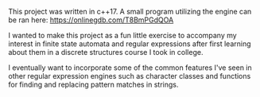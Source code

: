 This project was written in c++17. A small program utilizing the engine can be ran here: https://onlinegdb.com/T8BmPGdQOA

I wanted to make this project as a fun little exercise to accompany my interest in finite state automata and regular expressions after first learning about them in a
discrete structures course I took in college.

I eventually want to incorporate some of the common features I've seen in other regular expression engines such as character classes and functions for finding and replacing pattern matches 
in strings.
